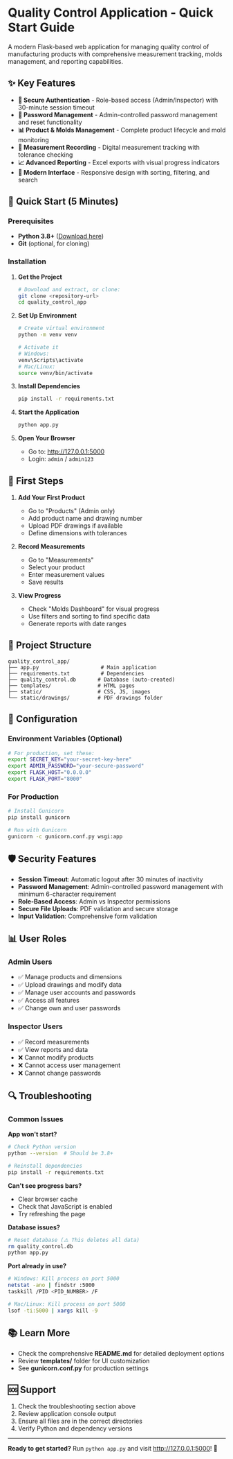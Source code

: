 # Quality Control Application - Quick Start Guide

A modern Flask-based web application for managing quality control of manufacturing products with comprehensive measurement tracking, molds management, and reporting capabilities.

## ✨ Key Features

- **🔐 Secure Authentication** - Role-based access (Admin/Inspector) with 30-minute session timeout
- **🔑 Password Management** - Admin-controlled password management and reset functionality
- **📊 Product & Molds Management** - Complete product lifecycle and mold monitoring
- **📏 Measurement Recording** - Digital measurement tracking with tolerance checking
- **📈 Advanced Reporting** - Excel exports with visual progress indicators
- **🎨 Modern Interface** - Responsive design with sorting, filtering, and search

## 🚀 Quick Start (5 Minutes)

### Prerequisites
- **Python 3.8+** ([Download here](https://www.python.org/))
- **Git** (optional, for cloning)

### Installation

1. **Get the Project**
   ```bash
   # Download and extract, or clone:
   git clone <repository-url>
   cd quality_control_app
   ```

2. **Set Up Environment**
   ```bash
   # Create virtual environment
   python -m venv venv
   
   # Activate it
   # Windows:
   venv\Scripts\activate
   # Mac/Linux:
   source venv/bin/activate
   ```

3. **Install Dependencies**
   ```bash
   pip install -r requirements.txt
   ```

4. **Start the Application**
   ```bash
   python app.py
   ```

5. **Open Your Browser**
   - Go to: http://127.0.0.1:5000
   - Login: `admin` / `admin123`

## 🎯 First Steps

1. **Add Your First Product**
   - Go to "Products" (Admin only)
   - Add product name and drawing number
   - Upload PDF drawings if available
   - Define dimensions with tolerances

2. **Record Measurements**
   - Go to "Measurements"
   - Select your product
   - Enter measurement values
   - Save results

3. **View Progress**
   - Check "Molds Dashboard" for visual progress
   - Use filters and sorting to find specific data
   - Generate reports with date ranges

## 📂 Project Structure

```
quality_control_app/
├── app.py                    # Main application
├── requirements.txt          # Dependencies
├── quality_control.db       # Database (auto-created)
├── templates/               # HTML pages
├── static/                  # CSS, JS, images
└── static/drawings/         # PDF drawings folder
```

## 🔧 Configuration

### Environment Variables (Optional)
```bash
# For production, set these:
export SECRET_KEY="your-secret-key-here"
export ADMIN_PASSWORD="your-secure-password"
export FLASK_HOST="0.0.0.0"
export FLASK_PORT="8000"
```

### For Production
```bash
# Install Gunicorn
pip install gunicorn

# Run with Gunicorn
gunicorn -c gunicorn.conf.py wsgi:app
```

## 🛡️ Security Features

- **Session Timeout**: Automatic logout after 30 minutes of inactivity
- **Password Management**: Admin-controlled password management with minimum 6-character requirement
- **Role-Based Access**: Admin vs Inspector permissions
- **Secure File Uploads**: PDF validation and secure storage
- **Input Validation**: Comprehensive form validation

## 📊 User Roles

### Admin Users
- ✅ Manage products and dimensions
- ✅ Upload drawings and modify data
- ✅ Manage user accounts and passwords
- ✅ Access all features
- ✅ Change own and user passwords

### Inspector Users
- ✅ Record measurements
- ✅ View reports and data
- ❌ Cannot modify products
- ❌ Cannot access user management
- ❌ Cannot change passwords

## 🔍 Troubleshooting

### Common Issues

**App won't start?**
```bash
# Check Python version
python --version  # Should be 3.8+

# Reinstall dependencies
pip install -r requirements.txt
```

**Can't see progress bars?**
- Clear browser cache
- Check that JavaScript is enabled
- Try refreshing the page

**Database issues?**
```bash
# Reset database (⚠️ This deletes all data)
rm quality_control.db
python app.py
```

**Port already in use?**
```bash
# Windows: Kill process on port 5000
netstat -ano | findstr :5000
taskkill /PID <PID_NUMBER> /F

# Mac/Linux: Kill process on port 5000
lsof -ti:5000 | xargs kill -9
```

## 📚 Learn More

- Check the comprehensive **README.md** for detailed deployment options
- Review **templates/** folder for UI customization
- See **gunicorn.conf.py** for production settings

## 🆘 Support

1. Check the troubleshooting section above
2. Review application console output
3. Ensure all files are in the correct directories
4. Verify Python and dependency versions

---

**Ready to get started?** Run `python app.py` and visit http://127.0.0.1:5000! 🎉